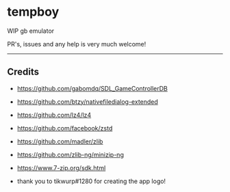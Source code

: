 # tempboy

WIP gb emulator

PR's, issues and any help is very much welcome!

---

## Credits

- <https://github.com/gabomdq/SDL_GameControllerDB>

- <https://github.com/btzy/nativefiledialog-extended>

- <https://github.com/lz4/lz4>

- <https://github.com/facebook/zstd>

- <https://github.com/madler/zlib>

- <https://github.com/zlib-ng/minizip-ng>

- <https://www.7-zip.org/sdk.html>

- thank you to tikwurp#1280 for creating the app logo!
